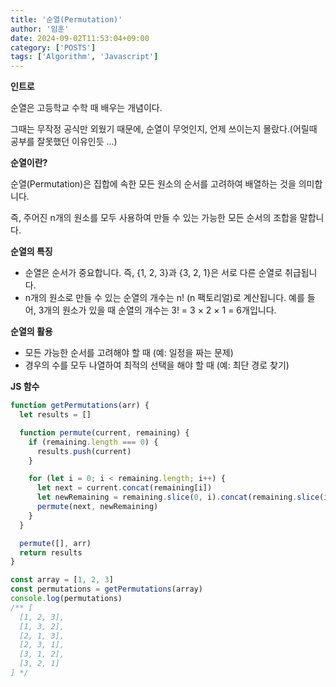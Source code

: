 ```yaml
---
title: '순열(Permutation)'
author: '임훈'
date: 2024-09-02T11:53:04+09:00
category: ['POSTS']
tags: ['Algorithm', 'Javascript']
---
```


**인트로**

순열은 고등학교 수학 때 배우는 개념이다.

그때는 무작정 공식만 외웠기 때문에, 순열이 무엇인지, 언제 쓰이는지 몰랐다.(어릴때 공부를 잘못했던 이유인듯 ...)

**순열이란?**

순열(Permutation)은 집합에 속한 모든 원소의 순서를 고려하여 배열하는 것을 의미합니다.

즉, 주어진 n개의 원소를 모두 사용하여 만들 수 있는 가능한 모든 순서의 조합을 말합니다.

**순열의 특징**
- 순열은 순서가 중요합니다. 즉, {1, 2, 3}과 {3, 2, 1}은 서로 다른 순열로 취급됩니다.
- n개의 원소로 만들 수 있는 순열의 개수는 n! (n 팩토리얼)로 계산됩니다. 예를 들어, 3개의 원소가 있을 때 순열의 개수는 3! = 3 × 2 × 1 = 6개입니다.

**순열의 활용**
- 모든 가능한 순서를 고려해야 할 때 (예: 일정을 짜는 문제)
- 경우의 수를 모두 나열하여 최적의 선택을 해야 할 때 (예: 최단 경로 찾기)

**JS 함수**

```js
function getPermutations(arr) {
  let results = []

  function permute(current, remaining) {
    if (remaining.length === 0) {
      results.push(current)
    }

    for (let i = 0; i < remaining.length; i++) {
      let next = current.concat(remaining[i])
      let newRemaining = remaining.slice(0, i).concat(remaining.slice(i + 1))
      permute(next, newRemaining)
    }
  }

  permute([], arr)
  return results
}

const array = [1, 2, 3]
const permutations = getPermutations(array)
console.log(permutations)
/** [
  [1, 2, 3],
  [1, 3, 2],
  [2, 1, 3],
  [2, 3, 1],
  [3, 1, 2],
  [3, 2, 1]
] */
```
